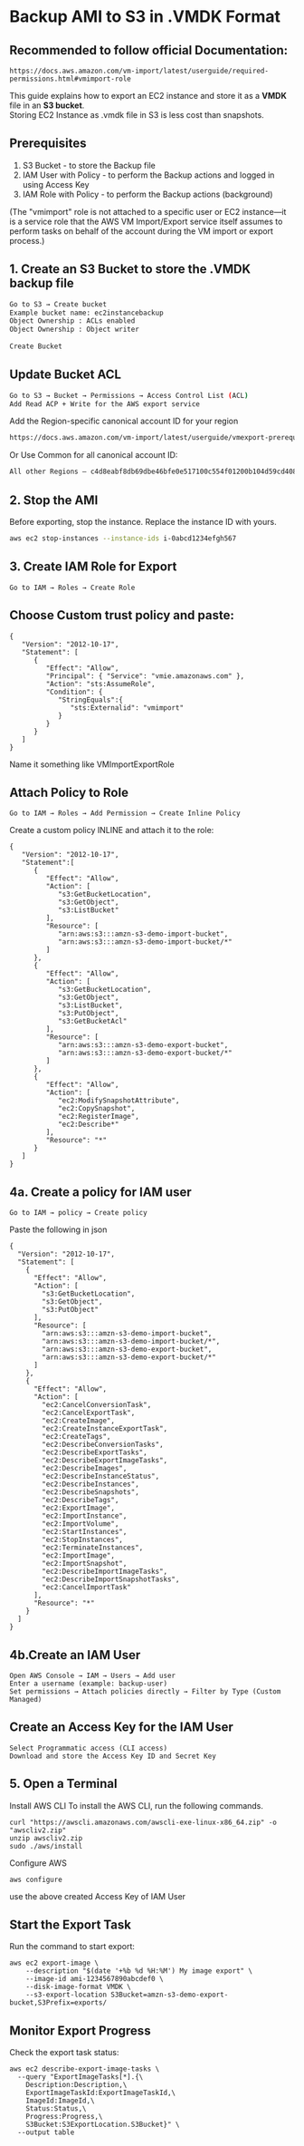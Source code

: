 # Backup AMI to S3 in .VMDK Format
## Recommended to follow official Documentation:
```
https://docs.aws.amazon.com/vm-import/latest/userguide/required-permissions.html#vmimport-role
```
This guide explains how to export an EC2 instance and store it as a **VMDK** file in an **S3 bucket**.  
Storing EC2 Instance as .vmdk file in S3 is less cost than snapshots.
 
## Prerequisites
1. S3 Bucket - to store the Backup file
2. IAM User with Policy - to perform the Backup actions and logged in using Access Key
3. IAM Role with Policy - to perform the Backup actions (background)
 
(The "vmimport" role is not attached to a specific user or EC2 instance—it is a service role that the AWS VM Import/Export service itself assumes to perform tasks on behalf of the account during the VM import or export process.)
 
## 1. Create an S3 Bucket to store the .VMDK backup file
```sh
Go to S3 → Create bucket
Example bucket name: ec2instancebackup
Object Ownership : ACLs enabled
Object Ownership : Object writer
 
Create Bucket
```
## Update Bucket ACL
```sh
Go to S3 → Bucket → Permissions → Access Control List (ACL)
Add Read ACP + Write for the AWS export service
```
Add the Region-specific canonical account ID for your region
```sh
https://docs.aws.amazon.com/vm-import/latest/userguide/vmexport-prerequisites.html
```
Or Use Common for all canonical account ID:
```sh
All other Regions – c4d8eabf8db69dbe46bfe0e517100c554f01200b104d59cd408e777ba442a322 
```
## 2. Stop the AMI
Before exporting, stop the instance. Replace the instance ID with yours.
```sh
aws ec2 stop-instances --instance-ids i-0abcd1234efgh567
```
## 3. Create IAM Role for Export
```
Go to IAM → Roles → Create Role
```
## Choose Custom trust policy and paste:
```
{
   "Version": "2012-10-17",		 	 	 
   "Statement": [
      {
         "Effect": "Allow",
         "Principal": { "Service": "vmie.amazonaws.com" },
         "Action": "sts:AssumeRole",
         "Condition": {
            "StringEquals":{
               "sts:Externalid": "vmimport"
            }
         }
      }
   ]
}

```
Name it something like VMImportExportRole
 
## Attach Policy to Role
```
Go to IAM → Roles → Add Permission → Create Inline Policy
```
Create a custom policy INLINE and attach it to the role:
```
{
   "Version": "2012-10-17",		 	 	 
   "Statement":[
      {
         "Effect": "Allow",
         "Action": [
            "s3:GetBucketLocation",
            "s3:GetObject",
            "s3:ListBucket" 
         ],
         "Resource": [
            "arn:aws:s3:::amzn-s3-demo-import-bucket",
            "arn:aws:s3:::amzn-s3-demo-import-bucket/*"
         ]
      },
      {
         "Effect": "Allow",
         "Action": [
            "s3:GetBucketLocation",
            "s3:GetObject",
            "s3:ListBucket",
            "s3:PutObject",
            "s3:GetBucketAcl"
         ],
         "Resource": [
            "arn:aws:s3:::amzn-s3-demo-export-bucket",
            "arn:aws:s3:::amzn-s3-demo-export-bucket/*"
         ]
      },
      {
         "Effect": "Allow",
         "Action": [
            "ec2:ModifySnapshotAttribute",
            "ec2:CopySnapshot",
            "ec2:RegisterImage",
            "ec2:Describe*"
         ],
         "Resource": "*"
      }
   ]
}

```
## 4a. Create a policy for IAM user
```
Go to IAM → policy → Create policy
```
Paste the following in json
```
{
  "Version": "2012-10-17",		 	 	 
  "Statement": [
    {
      "Effect": "Allow",
      "Action": [
        "s3:GetBucketLocation",
        "s3:GetObject",
        "s3:PutObject"
      ],
      "Resource": [
        "arn:aws:s3:::amzn-s3-demo-import-bucket",
        "arn:aws:s3:::amzn-s3-demo-import-bucket/*",
        "arn:aws:s3:::amzn-s3-demo-export-bucket",
        "arn:aws:s3:::amzn-s3-demo-export-bucket/*"
      ]
    },
    {
      "Effect": "Allow",
      "Action": [
        "ec2:CancelConversionTask",
        "ec2:CancelExportTask",
        "ec2:CreateImage",
        "ec2:CreateInstanceExportTask",
        "ec2:CreateTags",
        "ec2:DescribeConversionTasks",
        "ec2:DescribeExportTasks",
        "ec2:DescribeExportImageTasks",
        "ec2:DescribeImages",
        "ec2:DescribeInstanceStatus",
        "ec2:DescribeInstances",
        "ec2:DescribeSnapshots",
        "ec2:DescribeTags",
        "ec2:ExportImage",
        "ec2:ImportInstance",
        "ec2:ImportVolume",
        "ec2:StartInstances",
        "ec2:StopInstances",
        "ec2:TerminateInstances",
        "ec2:ImportImage",
        "ec2:ImportSnapshot",
        "ec2:DescribeImportImageTasks",
        "ec2:DescribeImportSnapshotTasks",
        "ec2:CancelImportTask"
      ],
      "Resource": "*"
    }
  ]
}

```
## 4b.Create an IAM User
```
Open AWS Console → IAM → Users → Add user
Enter a username (example: backup-user)
Set permissions → Attach policies directly → Filter by Type (Custom Managed)
```
## Create an Access Key for the IAM User
```
Select Programmatic access (CLI access)
Download and store the Access Key ID and Secret Key
```
## 5. Open a Terminal
Install AWS CLI
To install the AWS CLI, run the following commands.
```
curl "https://awscli.amazonaws.com/awscli-exe-linux-x86_64.zip" -o "awscliv2.zip"
unzip awscliv2.zip
sudo ./aws/install
```
Configure AWS
```
aws configure
```
use the above created Access Key of IAM User
 
## Start the Export Task
Run the command to start export:
```
aws ec2 export-image \
    --description "$(date '+%b %d %H:%M') My image export" \
    --image-id ami-1234567890abcdef0 \
    --disk-image-format VMDK \
    --s3-export-location S3Bucket=amzn-s3-demo-export-bucket,S3Prefix=exports/
```
## Monitor Export Progress
Check the export task status:
```
aws ec2 describe-export-image-tasks \
  --query "ExportImageTasks[*].{\
    Description:Description,\
    ExportImageTaskId:ExportImageTaskId,\
    ImageId:ImageId,\
    Status:Status,\
    Progress:Progress,\
    S3Bucket:S3ExportLocation.S3Bucket}" \
  --output table

```
